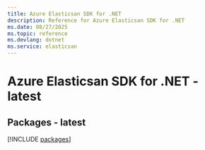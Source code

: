 ```yaml
---
title: Azure Elasticsan SDK for .NET
description: Reference for Azure Elasticsan SDK for .NET
ms.date: 08/27/2025
ms.topic: reference
ms.devlang: dotnet
ms.service: elasticsan
---
```

# Azure Elasticsan SDK for .NET - latest
## Packages - latest
[!INCLUDE [packages](elasticsan-index.md)]